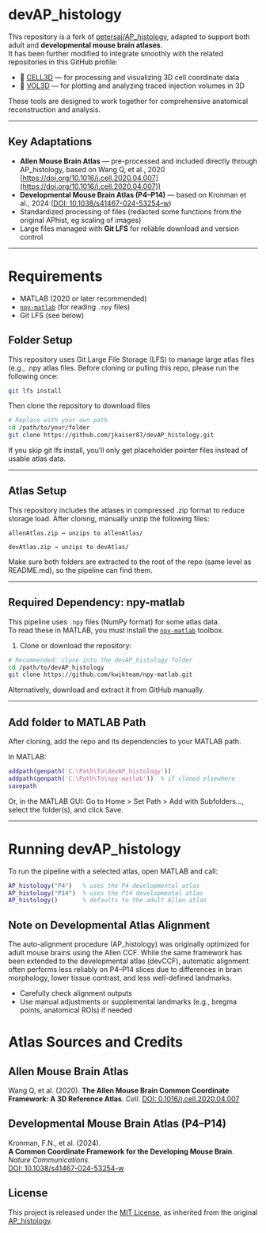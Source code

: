# devAP_histology

This repository is a fork of [petersaj/AP_histology](https://github.com/petersaj/AP_histology), adapted to support both adult and **developmental mouse brain atlases**.  
It has been further modified to integrate smoothly with the related repositories in this GitHub profile:

- 🧠 [CELL3D](https://github.com/jkaiser87/CELL3D) — for processing and visualizing 3D cell coordinate data  
- 🧠 [VOL3D](https://github.com/jkaiser87/VOL3D) — for plotting and analyzing traced injection volumes in 3D

These tools are designed to work together for comprehensive anatomical reconstruction and analysis.

---

## Key Adaptations

- **Allen Mouse Brain Atlas** — pre-processed and included directly through AP_histology, based on Wang Q, et al., 2020 [https://doi.org/10.1016/j.cell.2020.04.007](https://doi.org/10.1016/j.cell.2020.04.007))
- **Developmental Mouse Brain Atlas (P4–P14)** — based on Kronman et al., 2024 ([DOI: 10.1038/s41467-024-53254-w](https://doi.org/10.1038/s41467-024-53254-w))
- Standardized processing of files (redacted some functions from the original APhist, eg scaling of images)
- Large files managed with **Git LFS** for reliable download and version control

---

# Requirements

- MATLAB (2020 or later recommended)
- [`npy-matlab`](https://github.com/kwikteam/npy-matlab) (for reading `.npy` files)
- Git LFS (see below)


## Folder Setup

This repository  uses Git Large File Storage (LFS) to manage large atlas files (e.g., .npy atlas files.
Before cloning or pulling this repo, please run the following once:
``` bash
git lfs install
```

Then clone the repository to download files
``` bash
# Replace with your own path
cd /path/to/your/folder
git clone https://github.com/jkaiser87/devAP_histology.git
```

If you skip git lfs install, you’ll only get placeholder pointer files instead of usable atlas data.

--- 
## Atlas Setup

This repository includes the atlases in compressed .zip format to reduce storage load.
After cloning, manually unzip the following files:

    allenAtlas.zip → unzips to allenAtlas/

    devAtlas.zip → unzips to devAtlas/

Make sure both folders are extracted to the root of the repo (same level as README.md), so the pipeline can find them.

---

## Required Dependency: npy-matlab

This pipeline uses `.npy` files (NumPy format) for some atlas data.  
To read these in MATLAB, you must install the [`npy-matlab`](https://github.com/kwikteam/npy-matlab) toolbox.

1. Clone or download the repository:

```bash
# Recommended: clone into the devAP_histology folder
cd /path/to/devAP_histology
git clone https://github.com/kwikteam/npy-matlab.git
```
Alternatively, download and extract it from GitHub manually.

---

## Add folder to MATLAB Path
After cloning, add the repo and its dependencies to your MATLAB path.

In MATLAB:
```matlab
addpath(genpath('C:\Path\To\devAP_histology'))
addpath(genpath('C:\Path\To\npy-matlab'))  % if cloned elsewhere
savepath
```

Or, in the MATLAB GUI:
Go to Home > Set Path > Add with Subfolders…, select the folder(s), and click Save.

--- 

# Running devAP_histology

To run the pipeline with a selected atlas, open MATLAB and call:

```matlab
AP_histology("P4")   % uses the P4 developmental atlas
AP_histology("P14")  % uses the P14 developmental atlas
AP_histology()       % defaults to the adult Allen atlas
```

## Note on Developmental Atlas Alignment

The auto-alignment procedure (AP_histology) was originally optimized for adult mouse brains using the Allen CCF. While the same framework has been extended to the developmental atlas (devCCF), automatic alignment often performs less reliably on P4–P14 slices due to differences in brain morphology, lower tissue contrast, and less well-defined landmarks.

- Carefully check alignment outputs
- Use manual adjustments or supplemental landmarks (e.g., bregma points, anatomical ROIs) if needed


# Atlas Sources and Credits

## Allen Mouse Brain Atlas
Wang Q, et al. (2020).
**The Allen Mouse Brain Common Coordinate Framework: A 3D Reference Atlas**. *Cell*.
[DOI: 0.1016/j.cell.2020.04.007](https://doi.org/10.1016/j.cell.2020.04.007)

## Developmental Mouse Brain Atlas (P4–P14)  
Kronman, F.N., et al. (2024).  
**A Common Coordinate Framework for the Developing Mouse Brain**. *Nature Communications*.  
[DOI: 10.1038/s41467-024-53254-w](https://doi.org/10.1038/s41467-024-53254-w)


## License

This project is released under the [MIT License](LICENSE), as inherited from the original [AP_histology](https://github.com/petersaj/AP_histology).
